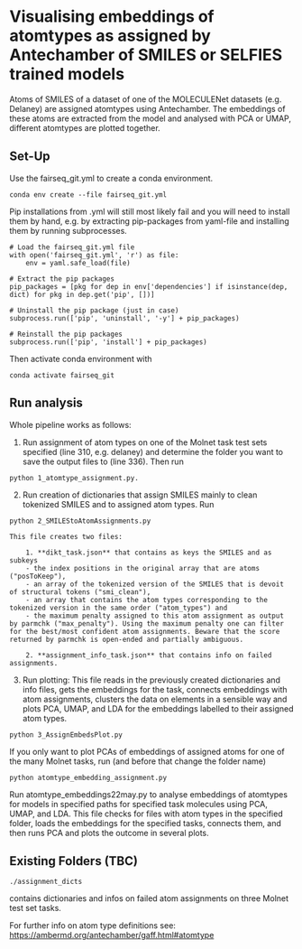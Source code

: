 # Visualising embeddings of atomtypes as assigned by Antechamber of SMILES or SELFIES trained models
Atoms of SMILES of a dataset of one of the MOLECULENet datasets (e.g. Delaney) are assigned atomtypes using Antechamber.
The embeddings of these atoms are extracted from the model and analysed with PCA or UMAP, different atomtypes are plotted together.

## Set-Up 
Use the fairseq_git.yml to create a conda environment.
```
conda env create --file fairseq_git.yml
```
Pip installations from .yml will still most likely fail and you will need to install them by hand, e.g. by extracting pip-packages from yaml-file and installing them by running subprocesses.

```
# Load the fairseq_git.yml file
with open('fairseq_git.yml', 'r') as file:
    env = yaml.safe_load(file)

# Extract the pip packages
pip_packages = [pkg for dep in env['dependencies'] if isinstance(dep, dict) for pkg in dep.get('pip', [])]

# Uninstall the pip package (just in case)
subprocess.run(['pip', 'uninstall', '-y'] + pip_packages)

# Reinstall the pip packages
subprocess.run(['pip', 'install'] + pip_packages)
```
Then activate conda environment with
```
conda activate fairseq_git
```

## Run analysis

Whole pipeline works as follows:
1. Run assignment of atom types on one of the Molnet task test sets specified (line 310, e.g. delaney) and determine the folder you want to save the output files to (line 336). Then run 
```
python 1_atomtype_assignment.py. 
```
2. Run creation of dictionaries that assign SMILES mainly to clean tokenized SMILES and to assigned atom types. Run 
```
python 2_SMILEStoAtomAssignments.py
```
    This file creates two files: 

        1. **dikt_task.json** that contains as keys the SMILES and as subkeys
        - the index positions in the original array that are atoms ("posToKeep"), 
        - an array of the tokenized version of the SMILES that is devoit of structural tokens ("smi_clean"), 
        - an array that contains the atom types corresponding to the tokenized version in the same order ("atom_types") and 
        - the maximum penalty assigned to this atom assignment as output by parmchk ("max_penalty"). Using the maximum penalty one can filter for the best/most confident atom assignments. Beware that the score returned by parmchk is open-ended and partially ambiguous. 

        2. **assignment_info_task.json** that contains info on failed assignments.

3. Run plotting: This file reads in the previously created dictionaries and info files, gets the embeddings for the task, connects embeddings with atom assignments, clusters the data on elements in a sensible way and plots PCA, UMAP, and LDA for the embeddings labelled to their assigned atom types.
```
python 3_AssignEmbedsPlot.py
```

If you only want to plot PCAs of embeddings of assigned atoms for one of the many Molnet tasks, run (and before that change the folder name)
```
python atomtype_embedding_assignment.py
```
Run atomtype_embeddings22may.py to analyse embeddings of atomtypes for models in specified paths for specified task molecules using PCA, UMAP, and LDA.
This file checks for files with atom types in the specified folder, loads the embeddings for the specified tasks, connects them, and then runs PCA and plots the outcome in several plots.

## Existing Folders (TBC)
```
./assignment_dicts
``` 
contains dictionaries and infos on failed atom assignments on three Molnet test set tasks.

For further info on atom type definitions see:
https://ambermd.org/antechamber/gaff.html#atomtype 



